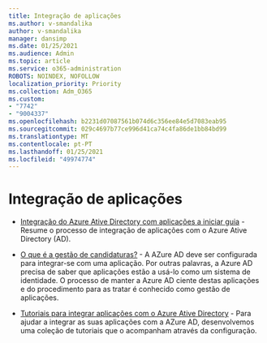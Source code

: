 ```yaml
---
title: Integração de aplicações
ms.author: v-smandalika
author: v-smandalika
manager: dansimp
ms.date: 01/25/2021
ms.audience: Admin
ms.topic: article
ms.service: o365-administration
ROBOTS: NOINDEX, NOFOLLOW
localization_priority: Priority
ms.collection: Adm_O365
ms.custom:
- "7742"
- "9004337"
ms.openlocfilehash: b2231d07087561b074d6c356ee84e5d7083eab95
ms.sourcegitcommit: 029c4697b77ce996d41ca74c4fa86de1bb84bd99
ms.translationtype: MT
ms.contentlocale: pt-PT
ms.lasthandoff: 01/25/2021
ms.locfileid: "49974774"
---
```

# <a name="application--integration"></a>Integração de aplicações

- [Integração do Azure Ative Directory com aplicações a iniciar guia](https://docs.microsoft.com/azure/active-directory/manage-apps/plan-an-application-integration)  - Resume o processo de integração de aplicações com o Azure Ative Directory (AD).

- [O que é a gestão de candidaturas?](https://docs.microsoft.com/azure/active-directory/manage-apps/what-is-application-management)  - A AZure AD deve ser configurada para integrar-se com uma aplicação. Por outras palavras, a Azure AD precisa de saber que aplicações estão a usá-lo como um sistema de identidade. O processo de manter a Azure AD ciente destas aplicações e do procedimento para as tratar é conhecido como gestão de aplicações.

- [Tutoriais para integrar aplicações com o Azure Ative Directory](https://docs.microsoft.com/azure/active-directory/saas-apps/tutorial-list)  - Para ajudar a integrar as suas aplicações com a AZure AD, desenvolvemos uma coleção de tutoriais que o acompanham através da configuração.

